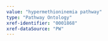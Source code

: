 ```yaml
---
value: "hypermethioninemia pathway"
type: "Pathway Ontology"
xref-identifier: "0001868"
xref-dataSource: "PW"
---
```

